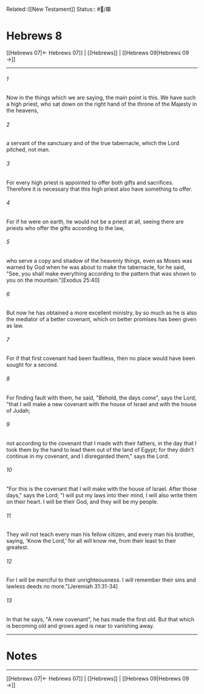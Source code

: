 Related::[[New Testament]]
Status:: #📖/🟥
# Hebrews 8

[[Hebrews 07|← Hebrews 07]] | [[Hebrews]] | [[Hebrews 09|Hebrews 09 →]]
***



###### 1 
Now in the things which we are saying, the main point is this. We have such a high priest, who sat down on the right hand of the throne of the Majesty in the heavens, 

###### 2 
a servant of the sanctuary and of the true tabernacle, which the Lord pitched, not man. 

###### 3 
For every high priest is appointed to offer both gifts and sacrifices. Therefore it is necessary that this high priest also have something to offer. 

###### 4 
For if he were on earth, he would not be a priest at all, seeing there are priests who offer the gifts according to the law, 

###### 5 
who serve a copy and shadow of the heavenly things, even as Moses was warned by God when he was about to make the tabernacle, for he said, "See, you shall make everything according to the pattern that was shown to you on the mountain."<crossref intro="8:5">[Exodus 25:40]</crossref> 

###### 6 
But now he has obtained a more excellent ministry, by so much as he is also the mediator of a better covenant, which on better promises has been given as law. 

###### 7 
For if that first covenant had been faultless, then no place would have been sought for a second. 

###### 8 
For finding fault with them, he said, "Behold, the days come", says the Lord, "that I will make a new covenant with the house of Israel and with the house of Judah; 

###### 9 
not according to the covenant that I made with their fathers, in the day that I took them by the hand to lead them out of the land of Egypt; for they didn't continue in my covenant, and I disregarded them," says the Lord. 

###### 10 
"For this is the covenant that I will make with the house of Israel. After those days," says the Lord; "I will put my laws into their mind, I will also write them on their heart. I will be their God, and they will be my people. 

###### 11 
They will not teach every man his fellow citizen, and every man his brother, saying, 'Know the Lord,' for all will know me, from their least to their greatest. 

###### 12 
For I will be merciful to their unrighteousness. I will remember their sins and lawless deeds no more."<crossref intro="8:12">[Jeremiah 31:31-34]</crossref> 

###### 13 
In that he says, "A new covenant", he has made the first old. But that which is becoming old and grows aged is near to vanishing away.

---
# Notes


***
[[Hebrews 07|← Hebrews 07]] | [[Hebrews]] | [[Hebrews 09|Hebrews 09 →]]
